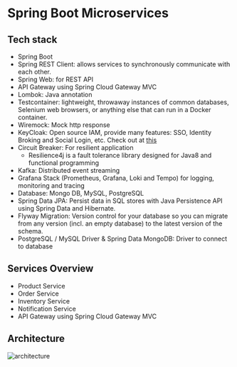 # Spring Boot Microservices

## Tech stack
- Spring Boot
- Spring REST Client: allows services to synchronously communicate with each other.
- Spring Web: for REST API
- API Gateway using Spring Cloud Gateway MVC
- Lombok: Java annotation
- Testcontainer: lightweight, throwaway instances of common databases, Selenium web browsers, or anything else that can run in a Docker container.
- Wiremock: Mock http response
- KeyCloak: Open source IAM, provide many features: SSO, Identity Broking and Social Login, etc. Check out at [this](https://www.keycloak.org/)
- Circuit Breaker: For resilient application
  - Resilience4j is a fault tolerance library designed for Java8 and functional programming
- Kafka: Distributed event streaming
- Grafana Stack (Prometheus, Grafana, Loki and Tempo) for logging, monitoring and tracing
- Database: Mongo DB, MySQL, PostgreSQL
- Spring Data JPA: Persist data in SQL stores with Java Persistence API using Spring Data and Hibernate.
- Flyway Migration: Version control for your database so you can migrate from any version (incl. an empty database) to the latest version of the schema.
- PostgreSQL / MySQL Driver & Spring Data MongoDB: Driver to connect to database

## Services Overview
- Product Service
- Order Service
- Inventory Service
- Notification Service
- API Gateway using Spring Cloud Gateway MVC

## Architecture

![architecture](https://github.com/user-attachments/assets/d2409732-d33c-4d58-8d3a-e1de6791ddc5)

